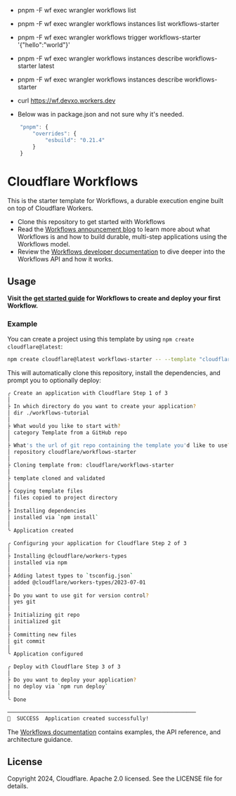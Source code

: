 
- pnpm -F wf exec wrangler workflows list
- pnpm -F wf exec wrangler workflows instances list workflows-starter
- pnpm -F wf exec wrangler workflows trigger workflows-starter '{"hello":"world"}'
- pnpm -F wf exec wrangler workflows instances describe workflows-starter latest
- pnpm -F wf exec wrangler workflows instances describe workflows-starter <ID>
- curl https://wf.devxo.workers.dev

- Below was in package.json and not sure why it's needed.

```js
	"pnpm": {
		"overrides": {
			"esbuild": "0.21.4"
		}
	}
```



# Cloudflare Workflows

This is the starter template for Workflows, a durable execution engine built on top of Cloudflare Workers.

* Clone this repository to get started with Workflows
* Read the [Workflows announcement blog](https://blog.cloudflare.com/building-workflows-durable-execution-on-workers/) to learn more about what Workflows is and how to build durable, multi-step applications using the Workflows model.
* Review the [Workflows developer documentation](https://developers.cloudflare.com/workflows/) to dive deeper into the Workflows API and how it works.

## Usage

**Visit the [get started guide](https://developers.cloudflare.com/workflows/get-started/guide/) for Workflows to create and deploy your first Workflow.**

### Example

You can create a project using this template by using `npm create cloudflare@latest`:

```sh
npm create cloudflare@latest workflows-starter -- --template "cloudflare/workflows-starter"
```

This will automatically clone this repository, install the dependencies, and prompt you to optionally deploy:

```sh
╭ Create an application with Cloudflare Step 1 of 3
│
├ In which directory do you want to create your application?
│ dir ./workflows-tutorial
│
├ What would you like to start with?
│ category Template from a GitHub repo
│
├ What's the url of git repo containing the template you'd like to use?
│ repository cloudflare/workflows-starter
│
├ Cloning template from: cloudflare/workflows-starter
│
├ template cloned and validated
│
├ Copying template files
│ files copied to project directory
│
├ Installing dependencies
│ installed via `npm install`
│
╰ Application created

╭ Configuring your application for Cloudflare Step 2 of 3
│
├ Installing @cloudflare/workers-types
│ installed via npm
│
├ Adding latest types to `tsconfig.json`
│ added @cloudflare/workers-types/2023-07-01
│
├ Do you want to use git for version control?
│ yes git
│
├ Initializing git repo
│ initialized git
│
├ Committing new files
│ git commit
│
╰ Application configured

╭ Deploy with Cloudflare Step 3 of 3
│
├ Do you want to deploy your application?
│ no deploy via `npm run deploy`
│
╰ Done

────────────────────────────────────────────────────────────
🎉  SUCCESS  Application created successfully!
```

The [Workflows documentation](https://developers.cloudflare.com/workflows/) contains examples, the API reference, and architecture guidance.

## License

Copyright 2024, Cloudflare. Apache 2.0 licensed. See the LICENSE file for details.
